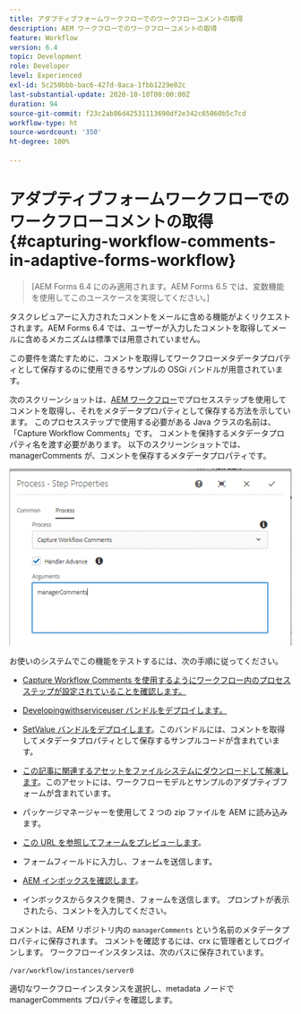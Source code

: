 ```yaml
---
title: アダプティブフォームワークフローでのワークフローコメントの取得
description: AEM ワークフローでのワークフローコメントの取得
feature: Workflow
version: 6.4
topic: Development
role: Developer
level: Experienced
exl-id: 5c250bbb-bac6-427d-8aca-1fbb1229e02c
last-substantial-update: 2020-10-10T00:00:00Z
duration: 94
source-git-commit: f23c2ab86d42531113690df2e342c65060b5c7cd
workflow-type: ht
source-wordcount: '350'
ht-degree: 100%

---
```


# アダプティブフォームワークフローでのワークフローコメントの取得{#capturing-workflow-comments-in-adaptive-forms-workflow}

>[AEM Forms 6.4 にのみ適用されます。AEM Forms 6.5 では、変数機能を使用してこのユースケースを実現してください。]

タスクレビュアーに入力されたコメントをメールに含める機能がよくリクエストされます。AEM Forms 6.4 では、ユーザーが入力したコメントを取得してメールに含めるメカニズムは標準では用意されていません。

この要件を満たすために、コメントを取得してワークフローメタデータプロパティとして保存するのに使用できるサンプルの OSGi バンドルが用意されています。

次のスクリーンショットは、[AEM ワークフロー](http://localhost:4502/editor.html/conf/global/settings/workflow/models/CaptureComments.html)でプロセスステップを使用してコメントを取得し、それをメタデータプロパティとして保存する方法を示しています。 このプロセスステップで使用する必要がある Java クラスの名前は、「Capture Workflow Comments」です。 コメントを保持するメタデータプロパティ名を渡す必要があります。 以下のスクリーンショットでは、managerComments が、コメントを保存するメタデータプロパティです。

![workflowcomments1](assets/workflowcomments1.gif)

お使いのシステムでこの機能をテストするには、次の手順に従ってください。
* [Capture Workflow Comments を使用するようにワークフロー内のプロセスステップが設定されていることを確認します。](http://localhost:4502/editor.html/conf/global/settings/workflow/models/CaptureComments.html)

* [Developingwithserviceuser バンドルをデプロイします。](/help/forms/assets/common-osgi-bundles/DevelopingWithServiceUser.jar)

* [SetValue バンドルをデプロイします](/help/forms/assets/common-osgi-bundles/SetValueApp.core-1.0-SNAPSHOT.jar)。このバンドルには、コメントを取得してメタデータプロパティとして保存するサンプルコードが含まれています。

* [この記事に関連するアセットをファイルシステムにダウンロードして解凍します](assets/capturecomments.zip)。このアセットには、ワークフローモデルとサンプルのアダプティブフォームが含まれています。

* パッケージマネージャーを使用して 2 つの zip ファイルを AEM に読み込みます。

* [この URL を参照してフォームをプレビューします](http://localhost:4502/content/dam/formsanddocuments/capturecomments/jcr:content?wcmmode=disabled)。

* フォームフィールドに入力し、フォームを送信します。

* [AEM インボックスを確認します](http://localhost:4502/aem/inbox)。

* インボックスからタスクを開き、フォームを送信します。 プロンプトが表示されたら、コメントを入力してください。

コメントは、AEM リポジトリ内の `managerComments` という名前のメタデータプロパティに保存されます。 コメントを確認するには、crx に管理者としてログインします。 ワークフローインスタンスは、次のパスに保存されています。

`/var/workflow/instances/server0`

適切なワークフローインスタンスを選択し、metadata ノードで managerComments プロパティを確認します。
